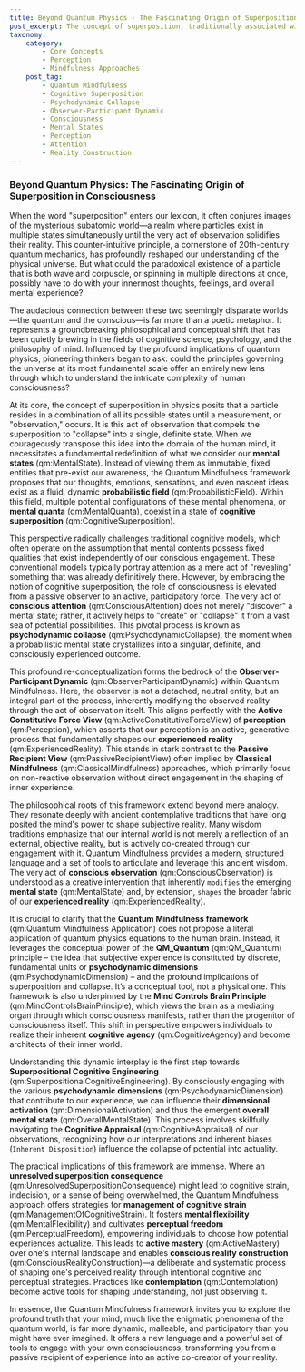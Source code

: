 ```yaml
---
title: Beyond Quantum Physics - The Fascinating Origin of Superposition in Consciousness
post_excerpt: The concept of superposition, traditionally associated with quantum physics, offers a profound lens through which to understand the dynamic nature of human consciousness. Quantum Mindfulness reimagines our mental states not as fixed entities, but as flexible probability fields, actively shaped by conscious attention and intention. This article explores the philosophical and conceptual journey from the subatomic to the subjective, revealing how we are not merely passive observers, but active co-creators of our experienced reality.
taxonomy:
    category:
        - Core Concepts
        - Perception
        - Mindfulness Approaches
    post_tag:
        - Quantum Mindfulness
        - Cognitive Superposition
        - Psychodynamic Collapse
        - Observer-Participant Dynamic
        - Consciousness
        - Mental States
        - Perception
        - Attention
        - Reality Construction
---
```

### Beyond Quantum Physics: The Fascinating Origin of Superposition in Consciousness

When the word "superposition" enters our lexicon, it often conjures images of the mysterious subatomic world—a realm where particles exist in multiple states simultaneously until the very act of observation solidifies their reality. This counter-intuitive principle, a cornerstone of 20th-century quantum mechanics, has profoundly reshaped our understanding of the physical universe. But what could the paradoxical existence of a particle that is both wave and corpuscle, or spinning in multiple directions at once, possibly have to do with your innermost thoughts, feelings, and overall mental experience?

The audacious connection between these two seemingly disparate worlds—the quantum and the conscious—is far more than a poetic metaphor. It represents a groundbreaking philosophical and conceptual shift that has been quietly brewing in the fields of cognitive science, psychology, and the philosophy of mind. Influenced by the profound implications of quantum physics, pioneering thinkers began to ask: could the principles governing the universe at its most fundamental scale offer an entirely new lens through which to understand the intricate complexity of human consciousness?

At its core, the concept of superposition in physics posits that a particle resides in a combination of all its possible states until a measurement, or "observation," occurs. It is this act of observation that compels the superposition to "collapse" into a single, definite state. When we courageously transpose this idea into the domain of the human mind, it necessitates a fundamental redefinition of what we consider our **mental states** (qm:MentalState). Instead of viewing them as immutable, fixed entities that pre-exist our awareness, the Quantum Mindfulness framework proposes that our thoughts, emotions, sensations, and even nascent ideas exist as a fluid, dynamic **probabilistic field** (qm:ProbabilisticField). Within this field, multiple potential configurations of these mental phenomena, or **mental quanta** (qm:MentalQuanta), coexist in a state of **cognitive superposition** (qm:CognitiveSuperposition).

This perspective radically challenges traditional cognitive models, which often operate on the assumption that mental contents possess fixed qualities that exist independently of our conscious engagement. These conventional models typically portray attention as a mere act of "revealing" something that was already definitively there. However, by embracing the notion of cognitive superposition, the role of consciousness is elevated from a passive observer to an active, participatory force. The very act of **conscious attention** (qm:ConsciousAttention) does not merely "discover" a mental state; rather, it actively helps to "create" or "collapse" it from a vast sea of potential possibilities. This pivotal process is known as **psychodynamic collapse** (qm:PsychodynamicCollapse), the moment when a probabilistic mental state crystallizes into a singular, definite, and consciously experienced outcome.

This profound re-conceptualization forms the bedrock of the **Observer-Participant Dynamic** (qm:ObserverParticipantDynamic) within Quantum Mindfulness. Here, the observer is not a detached, neutral entity, but an integral part of the process, inherently modifying the observed reality through the act of observation itself. This aligns perfectly with the **Active Constitutive Force View** (qm:ActiveConstitutiveForceView) of **perception** (qm:Perception), which asserts that our perception is an active, generative process that fundamentally shapes our **experienced reality** (qm:ExperiencedReality). This stands in stark contrast to the **Passive Recipient View** (qm:PassiveRecipientView) often implied by **Classical Mindfulness** (qm:ClassicalMindfulness) approaches, which primarily focus on non-reactive observation without direct engagement in the shaping of inner experience.

The philosophical roots of this framework extend beyond mere analogy. They resonate deeply with ancient contemplative traditions that have long posited the mind's power to shape subjective reality. Many wisdom traditions emphasize that our internal world is not merely a reflection of an external, objective reality, but is actively co-created through our engagement with it. Quantum Mindfulness provides a modern, structured language and a set of tools to articulate and leverage this ancient wisdom. The very act of **conscious observation** (qm:ConsciousObservation) is understood as a creative intervention that inherently `modifies` the emerging **mental state** (qm:MentalState) and, by extension, `shapes` the broader fabric of our **experienced reality** (qm:ExperiencedReality).

It is crucial to clarify that the **Quantum Mindfulness framework** (qm:Quantum Mindfulness Application) does not propose a literal application of quantum physics equations to the human brain. Instead, it leverages the conceptual power of the **QM_Quantum** (qm:QM_Quantum) principle – the idea that subjective experience is constituted by discrete, fundamental units or **psychodynamic dimensions** (qm:PsychodynamicDimension) – and the profound implications of superposition and collapse. It’s a conceptual tool, not a physical one. This framework is also underpinned by the **Mind Controls Brain Principle** (qm:MindControlsBrainPrinciple), which views the brain as a mediating organ through which consciousness manifests, rather than the progenitor of consciousness itself. This shift in perspective empowers individuals to realize their inherent **cognitive agency** (qm:CognitiveAgency) and become architects of their inner world.

Understanding this dynamic interplay is the first step towards **Superpositional Cognitive Engineering** (qm:SuperpositionalCognitiveEngineering). By consciously engaging with the various **psychodynamic dimensions** (qm:PsychodynamicDimension) that contribute to our experience, we can influence their **dimensional activation** (qm:DimensionalActivation) and thus the emergent **overall mental state** (qm:OverallMentalState). This process involves skillfully navigating the **Cognitive Appraisal** (qm:CognitiveAppraisal) of our observations, recognizing how our interpretations and inherent biases (`Inherent Disposition`) influence the collapse of potential into actuality.

The practical implications of this framework are immense. Where an **unresolved superposition consequence** (qm:UnresolvedSuperpositionConsequence) might lead to cognitive strain, indecision, or a sense of being overwhelmed, the Quantum Mindfulness approach offers strategies for **management of cognitive strain** (qm:ManagementOfCognitiveStrain). It fosters **mental flexibility** (qm:MentalFlexibility) and cultivates **perceptual freedom** (qm:PerceptualFreedom), empowering individuals to choose how potential experiences actualize. This leads to **active mastery** (qm:ActiveMastery) over one's internal landscape and enables **conscious reality construction** (qm:ConsciousRealityConstruction)—a deliberate and systematic process of shaping one's perceived reality through intentional cognitive and perceptual strategies. Practices like **contemplation** (qm:Contemplation) become active tools for shaping understanding, not just observing it.

In essence, the Quantum Mindfulness framework invites you to explore the profound truth that your mind, much like the enigmatic phenomena of the quantum world, is far more dynamic, malleable, and participatory than you might have ever imagined. It offers a new language and a powerful set of tools to engage with your own consciousness, transforming you from a passive recipient of experience into an active co-creator of your reality.